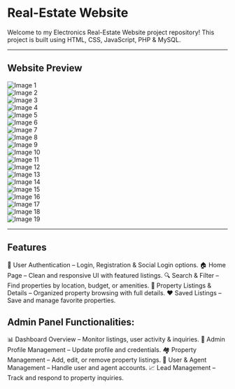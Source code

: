 # Real-Estate Website

Welcome to my Electronics Real-Estate Website project repository! This project is built using HTML, CSS, JavaScript, PHP & MySQL.

---

## Website Preview

![Image 1](img1.png)  
![Image 2](img2.png)  
![Image 3](img3.png)  
![Image 4](img4.png)  
![Image 5](img5.png)  
![Image 6](img6.png)  
![Image 7](img7.png)  
![Image 8](img8.png)  
![Image 9](img9.png)  
![Image 10](img10.png)  
![Image 11](img11.png)  
![Image 12](img12.png)  
![Image 13](img13.png)  
![Image 14](img14.png)  
![Image 15](img15.png)  
![Image 16](img16.png)  
![Image 17](img17.png)  
![Image 18](img18.png)  
![Image 19](img19.png)  

---

## Features  
 🔐 User Authentication – Login, Registration & Social Login options.
 🏠 Home Page – Clean and responsive UI with featured listings.
 🔍 Search & Filter – Find properties by location, budget, or amenities.
 📄 Property Listings & Details – Organized property browsing with full details.
 ❤️ Saved Listings – Save and manage favorite properties.

## Admin Panel Functionalities:
 📊 Dashboard Overview – Monitor listings, user activity & inquiries.
 👤 Admin Profile Management – Update profile and credentials.
 🏘️ Property Management – Add, edit, or remove property listings.
 👥 User & Agent Management – Handle user and agent accounts.
 📈 Lead Management – Track and respond to property inquiries.
